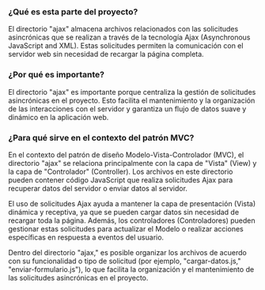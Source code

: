 ### ¿Qué es esta parte del proyecto?

El directorio "ajax" almacena archivos relacionados con las solicitudes asincrónicas que se realizan a través de la tecnología Ajax (Asynchronous JavaScript and XML). Estas solicitudes permiten la comunicación con el servidor web sin necesidad de recargar la página completa.

### ¿Por qué es importante?

El directorio "ajax" es importante porque centraliza la gestión de solicitudes asincrónicas en el proyecto. Esto facilita el mantenimiento y la organización de las interacciones con el servidor y garantiza un flujo de datos suave y dinámico en la aplicación web.

### ¿Para qué sirve en el contexto del patrón MVC?

En el contexto del patrón de diseño Modelo-Vista-Controlador (MVC), el directorio "ajax" se relaciona principalmente con la capa de "Vista" (View) y la capa de "Controlador" (Controller). Los archivos en este directorio pueden contener código JavaScript que realiza solicitudes Ajax para recuperar datos del servidor o enviar datos al servidor.

El uso de solicitudes Ajax ayuda a mantener la capa de presentación (Vista) dinámica y receptiva, ya que se pueden cargar datos sin necesidad de recargar toda la página. Además, los controladores (Controladores) pueden gestionar estas solicitudes para actualizar el Modelo o realizar acciones específicas en respuesta a eventos del usuario.

Dentro del directorio "ajax," es posible organizar los archivos de acuerdo con su funcionalidad o tipo de solicitud (por ejemplo, "cargar-datos.js," "enviar-formulario.js"), lo que facilita la organización y el mantenimiento de las solicitudes asincrónicas en el proyecto.